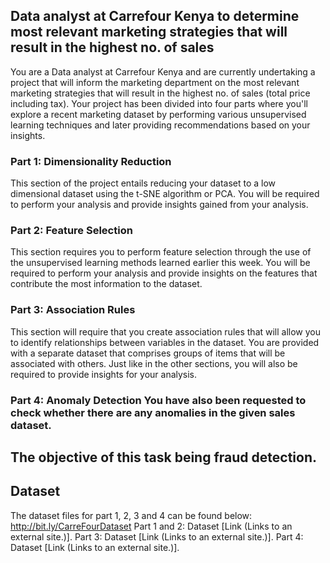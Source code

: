 ## Data analyst at Carrefour Kenya to determine most relevant marketing strategies that will result in the highest no. of sales 
 You are a Data analyst at Carrefour Kenya and are currently undertaking a project that will inform the marketing department on the most relevant marketing strategies that will result in the highest no. of sales (total price including tax). Your project has been divided into four parts where you'll explore a recent marketing dataset by performing various unsupervised learning techniques and later providing recommendations based on your insights.  
 ### Part 1: Dimensionality Reduction  
 This section of the project entails reducing your dataset to a low dimensional dataset using the t-SNE algorithm or PCA. You will be required to perform your analysis and provide insights gained from your analysis.  
 ### Part 2: Feature Selection  
 This section requires you to perform feature selection through the use of the unsupervised learning methods learned earlier this week. You will be required to perform your analysis and provide insights on the features that contribute the most information to the dataset.  
 ### Part 3: Association Rules  
 This section will require that you create association rules that will allow you to identify relationships between variables in the dataset. You are provided with a separate dataset that comprises groups of items that will be associated with others. 
 Just like in the other sections, you will also be required to provide insights for your analysis.  
 ### Part 4: Anomaly Detection You have also been requested to check whether there are any anomalies in the given sales dataset. 
 ## The objective of this task being fraud detection. 
 ## Dataset  
 The dataset files for part 1, 2, 3 and 4 can be found below: 
 <http://bit.ly/CarreFourDataset>
 Part 1 and 2: Dataset [Link (Links to an external site.)]. 
 Part 3: Dataset [Link (Links to an external site.)]. 
 Part 4: Dataset [Link (Links to an external site.)]. 
